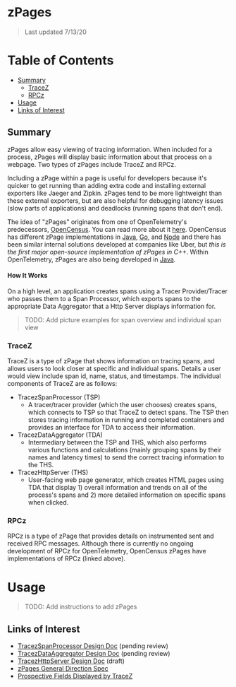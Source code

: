 # zPages
> Last updated 7/13/20

# Table of Contents
- [Summary](#summary)
  - [TraceZ](#tracez)
  - [RPCz](#rpcz)
- [Usage](#usage)
- [Links of Interest](#links-of-interest)

## Summary
zPages allow easy viewing of tracing information. When included for a process, zPages will display basic information about that process on a webpage. Two types of zPages include TraceZ and RPCz.

Including a zPage within a page is useful for developers because it's quicker to get running than adding extra code and installing external exporters like Jaeger and Zipkin. zPages tend to be more lightweight than these external exporters, but are also helpful for debugging latency issues (slow parts of applications) and deadlocks (running spans that don't end).

The idea of "zPages" originates from one of OpenTelemetry's predecessors, [OpenCensus](https://opencensus.io/). You can read more about it [here](https://opencensus.io/zpages). OpenCensus has different zPage implementations in [Java](https://opencensus.io/zpages/java/), [Go](https://opencensus.io/zpages/go/), and [Node](https://opencensus.io/zpages/node/) and there has been similar internal solutions developed at companies like Uber, but *this is the first major open-source implementation of zPages in C++*. Within OpenTelemetry, zPages are also being developed in [Java](https://github.com/open-telemetry/opentelemetry-java).

#### How It Works
On a high level, an application creates spans using a Tracer Provider/Tracer who passes them to a Span Processor, which exports spans to the appropriate Data Aggregator that a Http Server displays information for.

> TODO: Add picture examples for span overview and individual span view

### TraceZ
TraceZ is a type of zPage that shows information on tracing spans, and allows users to look closer at specific and individual spans. Details a user would view include span id, name, status, and timestamps. The individual components of TraceZ are as follows:

- TracezSpanProcessor (TSP)
  - A tracer/tracer provider (which the user chooses) creates spans, which connects to TSP so that TraceZ to detect spans. The TSP then stores tracing information in running and completed containers and provides an interface for TDA to access their information.
- TracezDataAggregator (TDA)
  - Intermediary between the TSP and THS, which also performs various functions and calculations (mainly grouping spans by their names and latency times) to send the correct tracing information to the THS.
- TracezHttpServer (THS)
  - User-facing web page generator, which creates HTML pages using TDA that display 1) overall information and trends on all of the process's spans and 2) more detailed information on specific spans when clicked.

### RPCz
RPCz is a type of zPage that provides details on instrumented sent and received RPC messages. Although there is currently no ongoing development of RPCz for OpenTelemetry, OpenCensus zPages have implementations of RPCz (linked above).

# Usage

> TODO: Add instructions to add zPages

## Links of Interest
- [TracezSpanProcessor Design Doc](https://docs.google.com/document/d/1kO4iZARYyr-EGBlY2VNM3ELU3iw6ZrC58Omup_YT-fU/edit#) (pending review)
- [TracezDataAggregator Design Doc](https://docs.google.com/document/d/1ziKFgvhXFfRXZjOlAHQRR-TzcNcTXzg1p2I9oPCEIoU/edit?ts=5ef0d177#heading=h.5irk4csrpu0y) (pending review)
- [TracezHttpServer Design Doc](https://docs.google.com/document/d/1U1V8QZ5LtGl4Mich-aJ6KZGLHrMIE8pWyspmzvnIefI/edit#) (draft)
- [zPages General Direction Spec](https://github.com/open-telemetry/oteps/blob/master/text/0110-z-pages.md)
- [Prospective Fields Displayed by
  TraceZ](https://github.com/open-telemetry/opentelemetry-cpp/blob/master/sdk/include/opentelemetry/sdk/trace/span_data.h)

